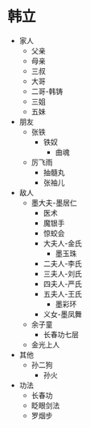 # 韩立
- 家人
  - 父亲
  - 母亲
  - 三叔
  - 大哥
  - 二哥-韩铸
  - 三姐
  - 五妹
- 朋友
  - 张铁
    - 铁奴
      - 曲魂
  - 厉飞雨
    - 抽髓丸
    - 张袖儿
- 敌人
  - 墨大夫-墨居仁
    - 医术
    - 魔银手
    - 惊蛟会
    - 大夫人-金氏
      - 墨玉珠
    - 二夫人-李氏
    - 三夫人-刘氏
    - 四夫人-严氏
    - 五夫人-王氏
      - 墨彩环
    - 义女-墨凤舞
  - 余子童
    - 长春功七层
  - 金光上人
- 其他
  - 孙二狗
    - 孙火
- 功法
  - 长春功
  - 眨眼剑法
  - 罗烟步
